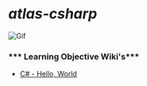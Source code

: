 # ***atlas-csharp***

![Gif](https://media4.giphy.com/media/v1.Y2lkPTc5MGI3NjExaTd5NTR6ZXV1M3ZlNXRwc2wxeHVsdjVycjY0c3B2cXB4aDAwY2VpayZlcD12MV9pbnRlcm5hbF9naWZfYnlfaWQmY3Q9Zw/ACNwv3kkIlVVissXi9/giphy.gif)

### *** Learning Objective Wiki's***
- [C# - Hello, World](https://github.com/Bmontezuma/atlas-csharp/wiki/C%23-%E2%80%90-Hello,-World-Learning-Objectives)
